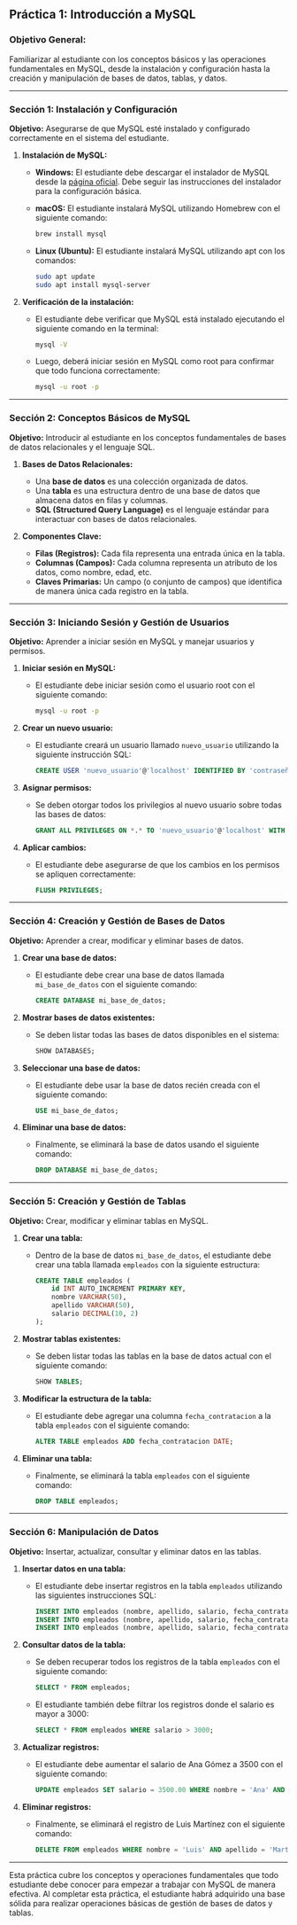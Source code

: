 ## **Práctica 1: Introducción a MySQL**

### **Objetivo General:**
Familiarizar al estudiante con los conceptos básicos y las operaciones fundamentales en MySQL, desde la instalación y configuración hasta la creación y manipulación de bases de datos, tablas, y datos.

---

### **Sección 1: Instalación y Configuración**

**Objetivo:** Asegurarse de que MySQL esté instalado y configurado correctamente en el sistema del estudiante.

1. **Instalación de MySQL:**
   - **Windows:** El estudiante debe descargar el instalador de MySQL desde la [página oficial](https://dev.mysql.com/downloads/installer/). Debe seguir las instrucciones del instalador para la configuración básica.
   - **macOS:** El estudiante instalará MySQL utilizando Homebrew con el siguiente comando:

     ```bash
     brew install mysql
     ```

   - **Linux (Ubuntu):** El estudiante instalará MySQL utilizando apt con los comandos:

     ```bash
     sudo apt update
     sudo apt install mysql-server
     ```

2. **Verificación de la instalación:**
   - El estudiante debe verificar que MySQL está instalado ejecutando el siguiente comando en la terminal:

     ```bash
     mysql -V
     ```

   - Luego, deberá iniciar sesión en MySQL como root para confirmar que todo funciona correctamente:

     ```bash
     mysql -u root -p
     ```

---

### **Sección 2: Conceptos Básicos de MySQL**

**Objetivo:** Introducir al estudiante en los conceptos fundamentales de bases de datos relacionales y el lenguaje SQL.

1. **Bases de Datos Relacionales:**
   - Una **base de datos** es una colección organizada de datos.
   - Una **tabla** es una estructura dentro de una base de datos que almacena datos en filas y columnas.
   - **SQL (Structured Query Language)** es el lenguaje estándar para interactuar con bases de datos relacionales.

2. **Componentes Clave:**
   - **Filas (Registros):** Cada fila representa una entrada única en la tabla.
   - **Columnas (Campos):** Cada columna representa un atributo de los datos, como nombre, edad, etc.
   - **Claves Primarias:** Un campo (o conjunto de campos) que identifica de manera única cada registro en la tabla.

---

### **Sección 3: Iniciando Sesión y Gestión de Usuarios**

**Objetivo:** Aprender a iniciar sesión en MySQL y manejar usuarios y permisos.

1. **Iniciar sesión en MySQL:**
   - El estudiante debe iniciar sesión como el usuario root con el siguiente comando:

     ```bash
     mysql -u root -p
     ```

2. **Crear un nuevo usuario:**
   - El estudiante creará un usuario llamado `nuevo_usuario` utilizando la siguiente instrucción SQL:

     ```sql
     CREATE USER 'nuevo_usuario'@'localhost' IDENTIFIED BY 'contraseña_segura';
     ```

3. **Asignar permisos:**
   - Se deben otorgar todos los privilegios al nuevo usuario sobre todas las bases de datos:

     ```sql
     GRANT ALL PRIVILEGES ON *.* TO 'nuevo_usuario'@'localhost' WITH GRANT OPTION;
     ```

4. **Aplicar cambios:**
   - El estudiante debe asegurarse de que los cambios en los permisos se apliquen correctamente:

     ```sql
     FLUSH PRIVILEGES;
     ```

---

### **Sección 4: Creación y Gestión de Bases de Datos**

**Objetivo:** Aprender a crear, modificar y eliminar bases de datos.

1. **Crear una base de datos:**
   - El estudiante debe crear una base de datos llamada `mi_base_de_datos` con el siguiente comando:

     ```sql
     CREATE DATABASE mi_base_de_datos;
     ```

2. **Mostrar bases de datos existentes:**
   - Se deben listar todas las bases de datos disponibles en el sistema:

     ```sql
     SHOW DATABASES;
     ```

3. **Seleccionar una base de datos:**
   - El estudiante debe usar la base de datos recién creada con el siguiente comando:

     ```sql
     USE mi_base_de_datos;
     ```

4. **Eliminar una base de datos:**
   - Finalmente, se eliminará la base de datos usando el siguiente comando:

     ```sql
     DROP DATABASE mi_base_de_datos;
     ```

---

### **Sección 5: Creación y Gestión de Tablas**

**Objetivo:** Crear, modificar y eliminar tablas en MySQL.

1. **Crear una tabla:**
   - Dentro de la base de datos `mi_base_de_datos`, el estudiante debe crear una tabla llamada `empleados` con la siguiente estructura:

     ```sql
     CREATE TABLE empleados (
         id INT AUTO_INCREMENT PRIMARY KEY,
         nombre VARCHAR(50),
         apellido VARCHAR(50),
         salario DECIMAL(10, 2)
     );
     ```

2. **Mostrar tablas existentes:**
   - Se deben listar todas las tablas en la base de datos actual con el siguiente comando:

     ```sql
     SHOW TABLES;
     ```

3. **Modificar la estructura de la tabla:**
   - El estudiante debe agregar una columna `fecha_contratacion` a la tabla `empleados` con el siguiente comando:

     ```sql
     ALTER TABLE empleados ADD fecha_contratacion DATE;
     ```

4. **Eliminar una tabla:**
   - Finalmente, se eliminará la tabla `empleados` con el siguiente comando:

     ```sql
     DROP TABLE empleados;
     ```

---

### **Sección 6: Manipulación de Datos**

**Objetivo:** Insertar, actualizar, consultar y eliminar datos en las tablas.

1. **Insertar datos en una tabla:**
   - El estudiante debe insertar registros en la tabla `empleados` utilizando las siguientes instrucciones SQL:

     ```sql
     INSERT INTO empleados (nombre, apellido, salario, fecha_contratacion) VALUES ('Juan', 'Pérez', 3000.00, '2023-01-15');
     INSERT INTO empleados (nombre, apellido, salario, fecha_contratacion) VALUES ('Ana', 'Gómez', 3200.00, '2023-03-22');
     INSERT INTO empleados (nombre, apellido, salario, fecha_contratacion) VALUES ('Luis', 'Martínez', 2800.00, '2023-02-10');
     ```

2. **Consultar datos de la tabla:**
   - Se deben recuperar todos los registros de la tabla `empleados` con el siguiente comando:

     ```sql
     SELECT * FROM empleados;
     ```

   - El estudiante también debe filtrar los registros donde el salario es mayor a 3000:

     ```sql
     SELECT * FROM empleados WHERE salario > 3000;
     ```

3. **Actualizar registros:**
   - El estudiante debe aumentar el salario de Ana Gómez a 3500 con el siguiente comando:

     ```sql
     UPDATE empleados SET salario = 3500.00 WHERE nombre = 'Ana' AND apellido = 'Gómez';
     ```

4. **Eliminar registros:**
   - Finalmente, se eliminará el registro de Luis Martínez con el siguiente comando:

     ```sql
     DELETE FROM empleados WHERE nombre = 'Luis' AND apellido = 'Martínez';
     ```

---

Esta práctica cubre los conceptos y operaciones fundamentales que todo estudiante debe conocer para empezar a trabajar con MySQL de manera efectiva. Al completar esta práctica, el estudiante habrá adquirido una base sólida para realizar operaciones básicas de gestión de bases de datos y tablas.
